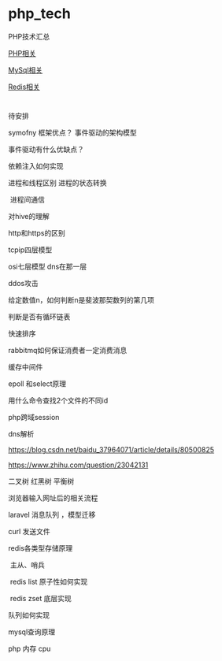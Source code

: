 # php_tech
PHP技术汇总

[PHP相关](page01_PHP.md) 

[MySql相关](page02_mysql.md) 

[Redis相关](page03_redis.md) 





#

待安排





symofny 框架优点？ 事件驱动的架构模型

事件驱动有什么优缺点？

依赖注入如何实现



进程和线程区别  进程的状态转换

​	进程间通信

对hive的理解

http和https的区别

tcpip四层模型

osi七层模型  dns在那一层

ddos攻击





给定数值n，如何判断n是斐波那契数列的第几项

判断是否有循环链表

快速排序



rabbitmq如何保证消费者一定消费消息

缓存中间件



epoll 和select原理



用什么命令查找2个文件的不同id



php跨域session

dns解析

<https://blog.csdn.net/baidu_37964071/article/details/80500825>

<https://www.zhihu.com/question/23042131>





二叉树 红黑树 平衡树



浏览器输入网址后的相关流程

laravel 消息队列 ，模型迁移 

curl 发送文件

redis各类型存储原理

​	主从、哨兵

​	redis list 原子性如何实现

​	redis zset 底层实现

队列如何实现

mysql查询原理

php 内存 cpu

